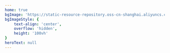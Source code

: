 ```yaml
---
home: true
bgImage: 'https://static-resource-repository.oss-cn-shanghai.aliyuncs.com/docs/public/bg.svg'
bgImageStyle: {
    text-align: 'center',
    overflow: 'hidden',
    height: '100vh'
}
heroText: null
---
```



<style>
.home-blog {
    padding: 0 !important;
    margin: 0 auto !important;
}

.home-blog .hero {
    margin: 3.6rem auto 0;
    position: relative;
    box-sizing: border-box;
    padding: 0 20px;
    height: 100vh;
    align-items: center;
    justify-content: center;
}

.home-blog .hero .mask:after {
    background-color: transparent !important;
}

.home-blog .hero .action, .home-blog .hero .description, .home-blog .hero .huawei, .home-blog .hero h1 {
    color: #565660 !important;
}

.home-blog .hero .description {
    margin: -10vh auto 1.5rem !important;
    font-size: 1.7rem !important;
    line-height: 1.3 !important;
}

</style>